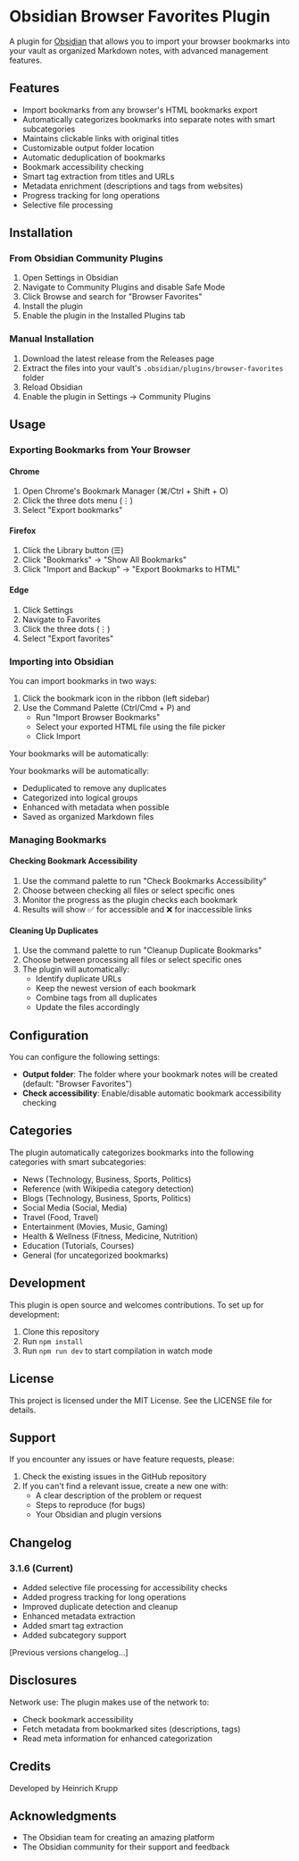 # Obsidian Browser Favorites Plugin

A plugin for [Obsidian](https://obsidian.md) that allows you to import your browser bookmarks into your vault as organized Markdown notes, with advanced management features.

## Features

- Import bookmarks from any browser's HTML bookmarks export
- Automatically categorizes bookmarks into separate notes with smart subcategories
- Maintains clickable links with original titles
- Customizable output folder location
- Automatic deduplication of bookmarks
- Bookmark accessibility checking
- Smart tag extraction from titles and URLs
- Metadata enrichment (descriptions and tags from websites)
- Progress tracking for long operations
- Selective file processing

## Installation

### From Obsidian Community Plugins

1. Open Settings in Obsidian
2. Navigate to Community Plugins and disable Safe Mode
3. Click Browse and search for "Browser Favorites"
4. Install the plugin
5. Enable the plugin in the Installed Plugins tab

### Manual Installation

1. Download the latest release from the Releases page
2. Extract the files into your vault's `.obsidian/plugins/browser-favorites` folder
3. Reload Obsidian
4. Enable the plugin in Settings → Community Plugins

## Usage

### Exporting Bookmarks from Your Browser

#### Chrome
1. Open Chrome's Bookmark Manager (⌘/Ctrl + Shift + O)
2. Click the three dots menu (⋮)
3. Select "Export bookmarks"

#### Firefox
1. Click the Library button (☰)
2. Click "Bookmarks" → "Show All Bookmarks"
3. Click "Import and Backup" → "Export Bookmarks to HTML"

#### Edge
1. Click Settings
2. Navigate to Favorites
3. Click the three dots (⋮)
4. Select "Export favorites"

### Importing into Obsidian

You can import bookmarks in two ways:

1. Click the bookmark icon in the ribbon (left sidebar)
2. Use the Command Palette (Ctrl/Cmd + P) and
   - Run "Import Browser Bookmarks"
   - Select your exported HTML file using the file picker
   - Click Import

Your bookmarks will be automatically:

Your bookmarks will be automatically:
- Deduplicated to remove any duplicates
- Categorized into logical groups
- Enhanced with metadata when possible
- Saved as organized Markdown files

### Managing Bookmarks

#### Checking Bookmark Accessibility
1. Use the command palette to run "Check Bookmarks Accessibility"
2. Choose between checking all files or select specific ones
3. Monitor the progress as the plugin checks each bookmark
4. Results will show ✅ for accessible and ❌ for inaccessible links

#### Cleaning Up Duplicates
1. Use the command palette to run "Cleanup Duplicate Bookmarks"
2. Choose between processing all files or select specific ones
3. The plugin will automatically:
   - Identify duplicate URLs
   - Keep the newest version of each bookmark
   - Combine tags from all duplicates
   - Update the files accordingly

## Configuration

You can configure the following settings:

- **Output folder**: The folder where your bookmark notes will be created (default: "Browser Favorites")
- **Check accessibility**: Enable/disable automatic bookmark accessibility checking

## Categories

The plugin automatically categorizes bookmarks into the following categories with smart subcategories:

- News (Technology, Business, Sports, Politics)
- Reference (with Wikipedia category detection)
- Blogs (Technology, Business, Sports, Politics)
- Social Media (Social, Media)
- Travel (Food, Travel)
- Entertainment (Movies, Music, Gaming)
- Health & Wellness (Fitness, Medicine, Nutrition)
- Education (Tutorials, Courses)
- General (for uncategorized bookmarks)

## Development

This plugin is open source and welcomes contributions. To set up for development:

1. Clone this repository
2. Run `npm install`
3. Run `npm run dev` to start compilation in watch mode

## License

This project is licensed under the MIT License. See the LICENSE file for details.

## Support

If you encounter any issues or have feature requests, please:

1. Check the existing issues in the GitHub repository
2. If you can't find a relevant issue, create a new one with:
   - A clear description of the problem or request
   - Steps to reproduce (for bugs)
   - Your Obsidian and plugin versions

## Changelog

### 3.1.6 (Current)
- Added selective file processing for accessibility checks
- Added progress tracking for long operations
- Improved duplicate detection and cleanup
- Enhanced metadata extraction
- Added smart tag extraction
- Added subcategory support

[Previous versions changelog...]

## Disclosures

Network use: The plugin makes use of the network to:
- Check bookmark accessibility
- Fetch metadata from bookmarked sites (descriptions, tags)
- Read meta information for enhanced categorization

## Credits

Developed by Heinrich Krupp

## Acknowledgments

- The Obsidian team for creating an amazing platform
- The Obsidian community for their support and feedback